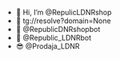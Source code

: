 - 👋 Hi, I’m @RepulicLDNRshop
- 👀 tg://resolve?domain=None
- 🧂 @RepublicDNRshopbot
- 🧊 @Republic_LDNRbot
- 😎 @Prodaja_LDNR
